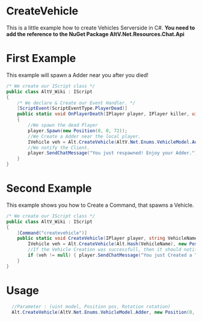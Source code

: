 # CreateVehicle
This is a little example how to create Vehicles Serverside in C#.
**You need to add the reference to the NuGet Package __AltV.Net.Resources.Chat.Api__**

# First Example
This example will spawn a Adder near you after you died!
```csharp
/* We create our IScript class */
public class AltV_Wiki : IScript
{
    /* We declare & Create our Event Handler. */
    [ScriptEvent(ScriptEventType.PlayerDead)]
    public static void OnPlayerDeath(IPlayer player, IPlayer killer, uint reason)
    {
        //We spawn the dead Player
        player.Spawn(new Position(0, 0, 72));
        //We Create a Adder near the local player.
        IVehicle veh = Alt.CreateVehicle(AltV.Net.Enums.VehicleModel.Adder, new Position(player.Position.X, player.Position.Y + 1.5f, player.Position.Z), player.Rotation);
        //We notify the Client.
        player.SendChatMessage("You just respawned! Enjoy your Adder.");
    }
}
```
# Second Example
This example shows you how to Create a Command, that spawns a Vehicle.

```csharp
/* We create our IScript class */
public class AltV_Wiki : IScript
{
    [Command("createvehicle")]
    public static void CreateVehicle(IPlayer player, string VehicleName, int R = 0, int G = 0, int B = 0){
        IVehicle veh = Alt.CreateVehicle(Alt.Hash(VehicleName), new Position(player.Position.X, player.Position.Y + 1.5f, player.Position.Z), player.Rotation);
        //If the Vehicle Creation was successfull, then it should notify you.
        if (veh != null) { player.SendChatMessage("You just Created a " + VehicleName); }
    }
}
```

# Usage

```csharp
  //Parameter : (uint model, Position pos, Rotation rotation)
  Alt.CreateVehicle(AltV.Net.Enums.VehicleModel.Adder, new Position(0, 0, 0), new Rotation(0,0,0));
```
